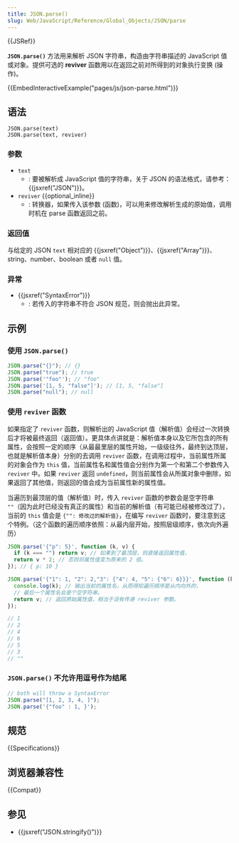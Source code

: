 ```yaml
---
title: JSON.parse()
slug: Web/JavaScript/Reference/Global_Objects/JSON/parse
---
```


{{JSRef}}

**`JSON.parse()`** 方法用来解析 JSON 字符串，构造由字符串描述的 JavaScript 值或对象。提供可选的 **reviver** 函数用以在返回之前对所得到的对象执行变换 (操作)。

{{EmbedInteractiveExample("pages/js/json-parse.html")}}

## 语法

```js-nolint
JSON.parse(text)
JSON.parse(text, reviver)
```

### 参数

- `text`
  - : 要被解析成 JavaScript 值的字符串，关于 JSON 的语法格式，请参考：{{jsxref("JSON")}}。
- `reviver` {{optional_inline}}
  - : 转换器，如果传入该参数 (函数)，可以用来修改解析生成的原始值，调用时机在 parse 函数返回之前。

### 返回值

与给定的 JSON `text` 相对应的 {{jsxref("Object")}}、{{jsxref("Array")}}、string、number、boolean 或者 `null` 值。

### 异常

- {{jsxref("SyntaxError")}}
  - : 若传入的字符串不符合 JSON 规范，则会抛出此异常。

## 示例

### 使用 `JSON.parse()`

```js
JSON.parse("{}"); // {}
JSON.parse("true"); // true
JSON.parse('"foo"'); // "foo"
JSON.parse('[1, 5, "false"]'); // [1, 5, "false"]
JSON.parse("null"); // null
```

### 使用 `reviver` 函数

如果指定了 `reviver` 函数，则解析出的 JavaScript 值（解析值）会经过一次转换后才将被最终返回（返回值）。更具体点讲就是：解析值本身以及它所包含的所有属性，会按照一定的顺序（从最最里层的属性开始，一级级往外，最终到达顶层，也就是解析值本身）分别的去调用 `reviver` 函数，在调用过程中，当前属性所属的对象会作为 `this` 值，当前属性名和属性值会分别作为第一个和第二个参数传入 `reviver` 中。如果 `reviver` 返回 `undefined`，则当前属性会从所属对象中删除，如果返回了其他值，则返回的值会成为当前属性新的属性值。

当遍历到最顶层的值（解析值）时，传入 `reviver` 函数的参数会是空字符串 `""`（因为此时已经没有真正的属性）和当前的解析值（有可能已经被修改过了），当前的 `this` 值会是 `{"": 修改过的解析值}`，在编写 `reviver` 函数时，要注意到这个特例。（这个函数的遍历顺序依照：从最内层开始，按照层级顺序，依次向外遍历）

```js
JSON.parse('{"p": 5}', function (k, v) {
  if (k === "") return v; // 如果到了最顶层，则直接返回属性值，
  return v * 2; // 否则将属性值变为原来的 2 倍。
}); // { p: 10 }

JSON.parse('{"1": 1, "2": 2,"3": {"4": 4, "5": {"6": 6}}}', function (k, v) {
  console.log(k); // 输出当前的属性名，从而得知遍历顺序是从内向外的，
  // 最后一个属性名会是个空字符串。
  return v; // 返回原始属性值，相当于没有传递 reviver 参数。
});

// 1
// 2
// 4
// 6
// 5
// 3
// ""
```

### `JSON.parse()` 不允许用逗号作为结尾

```js example-bad
// both will throw a SyntaxError
JSON.parse("[1, 2, 3, 4, ]");
JSON.parse('{"foo" : 1, }');
```

## 规范

{{Specifications}}

## 浏览器兼容性

{{Compat}}

## 参见

- {{jsxref("JSON.stringify()")}}
